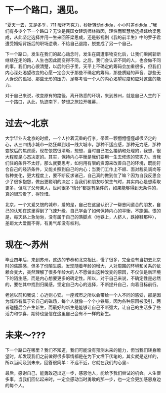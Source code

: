 # 下一个路口，遇见。

“夏天一去，又是冬季，711 暖杯巧克力，秒针转动didida，小小时差didida...”我们有多少个下一个路口？无论是民国女建筑师林徽因，理性而智慧地选择嫁给梁思成，从此坚定选择并用一生来回答梁思成，还是影视剧《我的前半生》中的罗子君遭受婚姻背叛后的职场逆袭，不给自己退路，蜕变成了另一个自己。

下一个路口，发生在我们的起心动念时，发生在周遭事物变化后，让我们瞬间斩断继续在走的路，人生也因此而变得不同。之后，我们会认识不同的人，也会做不同的事。我们内心很清楚，以后的日子里，天平上不确定的筹码会加重很多，但我们内心深处渴望改变的心愿一定会大于那些不确定的筹码，那些质疑的声音、那些无人诉说的孤寂、那些无形的压力，足够考验一个人的内心渴望程度和应对这些的能力。

对于自己来说，改变原有的路径，离开熟悉的环境，来到苏州，就是自己人生的下一个路口，从此，轨迹南下，梦想之旅拉开帷幕...

# 过去～北京

大学毕业去北京的时候，一个人拉着沉重的行李，带着一颗懵懵懂懂却很坚定的心，从三四线小城市一路狂飙到超一线大城市，那种不适应感，那种无力感，那种变故后的焦虑感，现在依然很清晰，想想，当时自己怎么接纳和处理的，我想，很大程度是心态决定的。其实，保持内心平衡是我们要用一生去修炼的软实力。当我们住的条件不太好，那么就要思考，如何用有限的资源来改善自己的环境，既能符合自己的经济条件，又能关照到自己的内心；当我们工作上不顺、面对裁员调岗等各种变化，更大程度上，要不断反求诸己，自己真的做到位了嘛？因为自我反思会少了很多抱怨，做出更聪明的决定；当我们和朋友吵架生气时，其实内心是想索取更多，但除了父母亲人，世间很多“情分”都是有条件的，如果能够得到无条件的，真的很珍贵了，得珍惜。

北京，一个又爱又恨的城市，爱的是，自己在这里认识了一帮志同道合的朋友，自己的认知在这里得到了飞速升级，自己学会了如何保持内心的平衡，不跑偏。恨的是，每天路上急匆匆，没有属于自己的落脚点（地铁上，人挤人，跌掉鞋那种），差距太大爱而不得，有勇气却没有权利。

# 现在～苏州

毕业四年后，来到苏州，这边的节奏和北京相比，慢了很多，完全没有当初去北京时的焦躁感，但多了份陌生感。发现随着年龄的增大，人对周围的环境和关系的依赖会变大，突然理解了很多年龄大的人不愿做出这种改变的原因，不仅仅是新环境下的陌生感，而是内心想要更多的确定性。所以，对于自己来说，不确定性是必然的，要在其中找到归属感，坚定自己内心的选择，不断提升自己，向着目标前行。

老爸以前和我说：心近则心安。一座城市之所以会带给一个人不同的感受，那是因为城市有属于它自己的磁场，每个人就像一个个小铁屑，因为各种原因被吸引，两者碰撞后会产生新生，而最好的新生是能够让自己不断强大，让自己的生活多了些活力和惊喜，期待也坚信在这里自己会有不一样的新生。

# 未来～???

下一个路口在哪里？我们不知道，我们可能没有预测未来的能力，但当我们转身瞭望时，却发现我们之前做得很多事情都是在为下文埋下伏笔的，其实就是这样的，所以当问及到未来，回答很简单：不远不近，它就在我们的心里~

最后，感谢自己，能勇敢迈出这一步，感恩他人，能给予我们尝试的机会。人生很多事，当我们回忆起来时，一定会感动当时勇敢的那一步，也一定会更加感恩身边的每个人。

